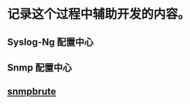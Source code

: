 # 记录这个过程中辅助开发的内容。

## Syslog-Ng 配置中心
## Snmp 配置中心



## [snmpbrute](https://github.com/SECFORCE/SNMP-Brute/blob/master/snmpbrute.py)